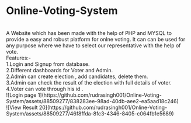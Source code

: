 # Online-Voting-System
<br>
A Website which has been made with the help of PHP and MYSQL to provide a easy and robust platform for onlne voting. It can can be used for any purpose where we have to select our representative with the help of vote. 
<br>
Features:-<br>
1.Login and Signup from database.<br>
2.Different dashboards for Voter and Admin.<br>
2.Admin can create election , add candidates, delete them.<br>
3.Admin can check the result of the election with full details of voter.<br>
4.Voter can vote through his id .<br>
![Login page 1](https://github.com/rudrasingh001/Online-Voting-System/assets/88509277/838283ee-98ad-40db-aee2-ea5aad18c246)
<br>
![View Result 20](https://github.com/rudrasingh001/Online-Voting-System/assets/88509277/46f8ffda-8fc3-4346-8405-c064fb1e5689)
